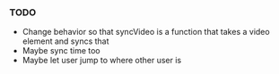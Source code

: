 ### TODO
- Change behavior so that syncVideo is a function that takes a video element and
  syncs that
- Maybe sync time too
- Maybe let user jump to where other user is
